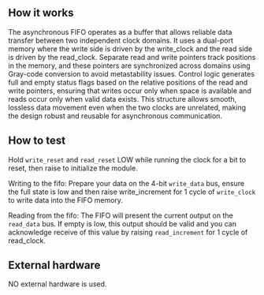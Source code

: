 <!---

This file is used to generate your project datasheet. Please fill in the information below and delete any unused
sections.

You can also include images in this folder and reference them in the markdown. Each image must be less than
512 kb in size, and the combined size of all images must be less than 1 MB.
-->

## How it works

The asynchronous FIFO operates as a buffer that allows reliable data transfer between two independent clock domains. It uses a dual-port memory where the write side is driven by the write_clock and the read side is driven by the read_clock. Separate read and write pointers track positions in the memory, and these pointers are synchronized across domains using Gray-code conversion to avoid metastability issues. Control logic generates full and empty status flags based on the relative positions of the read and write pointers, ensuring that writes occur only when space is available and reads occur only when valid data exists. This structure allows smooth, lossless data movement even when the two clocks are unrelated, making the design robust and reusable for asynchronous communication.


## How to test

Hold ``write_reset`` and ``read_reset`` LOW while running the clock for a bit to reset, then raise to initialize the module.

Writing to the fifo: Prepare your data on the 4-bit ``write_data`` bus, ensure the full state is low and then raise write_increment for 1 cycle of ``write_clock`` to write data into the FIFO memory.

Reading from the fifo: The FIFO will present the current output on the ``read_data`` bus. If empty is low, this output should be valid and you can acknowledge receive of this value by raising ``read_increment`` for 1 cycle of read_clock.

## External hardware

NO external hardware is used.


